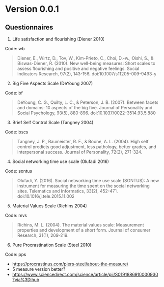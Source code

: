 # Version 0.0.1



## Questionnaires

1. Life satisfaction and flourishing (Diener 2010)

Code: wb

> Diener, E., Wirtz, D., Tov, W., Kim-Prieto, C., Choi, D.-w., Oishi, S., & Biswas-Diener, R. (2010). New well-being measures: Short scales to assess flourishing and positive and negative feelings. Social Indicators Research, 97(2), 143-156. doi:10.1007/s11205-009-9493-y



2. Big Five Aspects Scale (DeYoung 2007)

Code: bf

>DeYoung, C. G., Quilty, L. C., & Peterson, J. B. (2007). Between facets and domains: 10 aspects of the big five. Journal of Personality and Social Psychology, 93(5), 880-896. doi:10.1037/0022-3514.93.5.880



3. Brief Self Control Scale (Tangney 2004)

Code: bscs

>Tangney, J. P., Baumeister, R. F., & Boone, A. L. (2004). High self control predicts good adjustment, less pathology, better grades, and interpersonal success. Journal of Personality, 72(2), 271-324. 



4. Social networking time use scale (Olufadi 2016)

Code: sontus

>Olufadi, Y. (2016). Social networking time use scale (SONTUS): A new instrument for measuring the time spent on the social networking sites. Telematics and Informatics, 33(2), 452-471. doi:10.1016/j.tele.2015.11.002



5. Material Values Scale (Richins 2004)

Code: mvs

>Richins, M. L. (2004). The material values scale: Measurement properties and development of a short form. Journal of consumer Research, 31(1), 209-219. 



6. Pure Procrastination Scale (Steel 2010)

Code: pps

* https://procrastinus.com/piers-steel/about-the-measure/
* 5 measure version better?
* https://www.sciencedirect.com/science/article/pii/S0191886910000930?via%3Dihub

